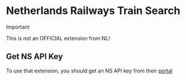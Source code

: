# Netherlands Railways Train Search

> [!IMPORTANT]
> This is not an OFFICIAL extension from NL!

## Get NS API Key
To use that extension, you should get an NS API key from their [portal](https://www.ns.nl/en/travel-information/ns-api)
